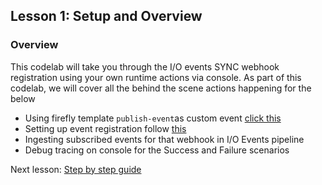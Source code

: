 ## Lesson 1: Setup and Overview

### Overview
This codelab will take you through the I/O events SYNC webhook registration using your own runtime actions via console.
As part of this codelab, we will cover all the behind the scene actions happening for the below 

- Using firefly template `publish-event`as custom event [click this](https://adobeio-codelabs-custom-events-adobedocs.project-helix.page/?src=/lessons/lesson1.html)
- Setting up event registration follow [this](https://adobeio-codelabs-custom-events-adobedocs.project-helix.page/?src=/lessons/lesson2.html)
- Ingesting subscribed events for that webhook in I/O Events pipeline
- Debug tracing on console for the Success and Failure scenarios

Next lesson: [Step by step guide](lesson2.md)
